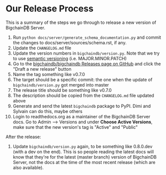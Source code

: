 # Our Release Process

This is a summary of the steps we go through to release a new version of BigchainDB Server.

1. Run `python docs/server/generate_schema_documentation.py` and commit the changes to docs/server/sources/schema.rst, if any.
1. Update the `CHANGELOG.md` file
1. Update the version numbers in `bigchaindb/version.py`. Note that we try to use [semantic versioning](http://semver.org/) (i.e. MAJOR.MINOR.PATCH)
1. Go to the [bigchaindb/bigchaindb Releases page on GitHub](https://github.com/bigchaindb/bigchaindb/releases)
   and click the "Draft a new release" button
1. Name the tag something like v0.7.0
1. The target should be a specific commit: the one when the update of `bigchaindb/version.py` got merged into master
1. The release title should be something like v0.7.0
1. The description should be copied from the `CHANGELOG.md` file updated above
1. Generate and send the latest `bigchaindb` package to PyPI. Dimi and Sylvain can do this, maybe others
1. Login to readthedocs.org as a maintainer of the BigchainDB Server docs.
   Go to Admin --> Versions and under **Choose Active Versions**, make sure that the new version's tag is
   "Active" and "Public"

After the release:

1. Update `bigchaindb/version.py` again, to be something like 0.8.0.dev (with a dev on the end).
This is so people reading the latest docs will know that they're for the latest (master branch)
version of BigchainDB Server, not the docs at the time of the most recent release (which are also
available).
